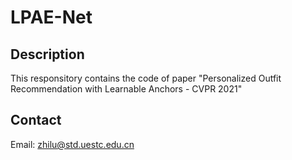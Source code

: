 # LPAE-Net

## Description

This responsitory contains the code of paper "Personalized Outfit Recommendation with Learnable Anchors - CVPR 2021"

## Contact

Email: zhilu@std.uestc.edu.cn
